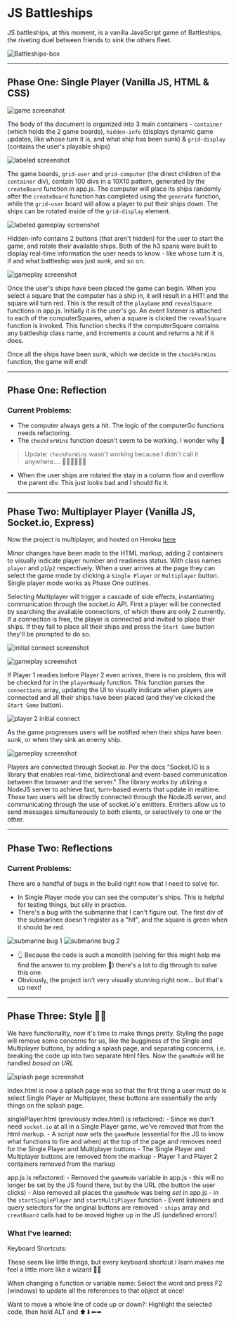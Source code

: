 # JS Battleships 

JS battleships, at this moment, is a vanilla JavaScript game of Battleships, the riveting duel between friends to sink the others fleet. 

![Battleships-box](http://static1.squarespace.com/static/5a0d8676f6576e0f3648d5d2/5a1057c7f9619a64a2b90692/5c5ab434fa0d606e5b74daa0/1549532097388/battleship-game-classic.jpg?format=1500w)

----

## Phase One: Single Player (Vanilla JS, HTML & CSS)

![game screenshot](https://i.ibb.co/Jm2Sv5M/jsbattleships-1.jpg)

The body of the document is organized into 3 main containers - `container` (which holds the 2 game boards), `hidden-info` (displays dynamic game updates, like whose turn it is, and what ship has been sunk) & `grid-display` (contains the user's playable ships)

![labeled screenshot](https://i.ibb.co/W6XLnHL/labeled-1.png) 

The game boards, `grid-user` and `grid-computer` (the direct children of the `container` div), contain 100 divs in a 10X10 pattern, generated by the `createBoard` function in app.js. The computer will place its ships randomly after the `createBoard` function has completed using the `generate` function, while the `grid-user` board will allow a player to put their ships down. The ships can be rotated inside of the `grid-display` element. 

![labeled gameplay screenshot](https://i.ibb.co/6wnXVVN/labeled-2.png)

Hidden-info contains 2 buttons (that aren't hidden) for the user to start the game, and rotate their available ships. Both of the h3 spans were built to display real-time information the user needs to know - like whose turn it is, if and what battleship was just sunk, and so on. 

![gameplay screenshot](https://i.ibb.co/rcwWQqr/jsbattleships-4-gameplay-2.jpg) 

Once the user's ships have been placed the game can begin. When you select a square that the computer has a ship in, it will result in a HIT! and the square will turn red. This is the result of the `playGame` and `revealSquare` functions in app.js. Initially it is the user's go. An event listener is attached to each of the computerSquares, when a square is clicked the `revealSquare` function is invoked. This function checks if the computerSquare contains any battleship class name, and increments a count and returns a hit if it does. 

Once all the ships have been sunk, which we decide in the `checkForWins` function, the game will end! 

----

## Phase One: Reflection

### Current Problems: 

- The computer always gets a hit. The logic of the computerGo functions needs refactoring. 
- The `checkForWins` function doesn't seem to be working. I wonder why 🤔 
> Update: `checkForWins` wasn't working because I didn't call it anywhere.... 🤦‍♀️🤦‍♀️🤦‍♀️
- When the user ships are rotated the stay in a column flow and overflow the parent div. This just looks bad and I should fix it. 

----

## Phase Two: Multiplayer Player (Vanilla JS, Socket.io, Express)

Now the project is multiplayer, and hosted on Heroku [here](https://aberg-battleships.herokuapp.com/)

Minor changes have been made to the HTML markup, adding 2 containers to visually indicate player number and readiness status. With class names `player` and `p1`/`p2` respectively.  When a user arrives at the page they can select the game mode by clicking a `Single Player` or `Multiplayer` button. Single player mode works as Phase One outlines. 

Selecting Multiplayer will trigger a cascade of side effects, instantiating communication through the socket.io API. First a player will be connected by searching the available connections, of which there are only 2 currently. If a connection is free, the player is connected and invited to place their ships. If they fail to place all their ships and press the `Start Game` button they'll be prompted to do so. 

![initial connect screenshot](https://i.ibb.co/yy8dDB3/JSbattleships-initial-connect.jpg)

![gameplay screenshot](https://i.ibb.co/g657SLR/JSbattelships-place-all-ships.jpg)

If Player 1 readies before Player 2 even arrives, there is no problem, this will be checked for in the `playerReady` function. This function parses the `connections` array, updating the UI to visually indicate when players are connected and all their ships have been placed (and they've clicked the `Start Game` button). 

![player 2 initial connect](https://i.ibb.co/0jJC2sn/JSbattleships-player2-initial-connect.jpg)

As the game progresses users will be notified when their ships have been sunk, or when they sink an enemy ship. 

![gameplay screenshot](https://i.ibb.co/Bck4w4V/JSbattleships-game-play.jpg)

Players are connected through Socket.io. Per the docs "Socket.IO is a library that enables real-time, bidirectional and event-based communication between the browser and the server." The library works by utilizing a NodeJS server to achieve fast, turn-based events that update in realtime. These two users will be directly connected through the NodeJS server, and communicating through the use of socket.io's emitters. Emitters allow us to send messages simultaneously to both clients, or selectively to one or the other. 

----

## Phase Two: Reflections 

### Current Problems: 

There are a handful of bugs in the build right now that I need to solve for. 

- In Single Player mode you can see the computer's ships. This is helpful for testing things, but silly in practice. 
- There's a bug with the submarine that I can't figure out. The first div of the submarinee doesn't register as a "hit", and the square is green when it should be red. 

![submarine bug 1](https://i.ibb.co/bRD48J7/JSbattleships-submarine-bug.jpg) ![submarine bug 2](https://i.ibb.co/KzcY0C1/JSbattleships-submarine-bug2.jpg)

- 👆 Because the code is such a monolith (solving for this might help me find the answer to my problem 🤔) there's a lot to dig through to solve this one. 
- Obviously, the project isn't very visually stunning right now... but that's up next! 

----

## Phase Three: Style 💅😎 

We have functionality, now it's time to make things pretty. Styling the page will remove some concerns for us, like the bugginess of the Single and Multiplayer buttons, by adding a splash page, and separating concerns, i.e. breaking the code up into two separate html files. Now the `gameMode` will be handled *based on URL*

![splash page screenshot](https://i.ibb.co/nry3k4c/battleships-screen.jpg)

index.html is now a splash page was so that the first thing a user must do is select Single Player or Multiplayer, these buttons are essentially the only things on the splash page. 

singlePlayer.html (previously index.html) is refactored: 
    - Since we don't need `socket.io` at all in a Single Player game, we've removed that from the html markup. 
    - A script now sets the `gameMode` (essential for the JS to know what functions to fire and when) at the top of the page and removes need for the Single Player and Multiplayer buttons 
    - The Single Player and Multiplayer buttons are removed from the markup 
    - Player 1 and Player 2 containers removed from the markup

app.js is refactored: 
    - Removed the `gameMode` variable in app.js - this will no longer be set by the JS found there, but by the URL (the button the user clicks)
    - Also removed all places the `gameMode` was being *set* in app.js - in the `startSinglePlayer` and `startMultiPlayer` function
    - Event listeners and query selectors for the original buttons are removed 
    - `ships` array and `creatBoard` calls had to be moved higher up in the JS (undefined errors!) 


### What I've learned: 

Keyboard Shortcuts: 

These seem like little things, but every keyboard shortcut I learn makes me feel a little more like a wizard 🧙‍♂️ 

When changing a function or variable name: Select the word and press F2 (windows) to update all the references to that object at once! 

Want to move a whole line of code up or down?: Highlight the selected code, then hold ALT and ⬆⬇⬅➡ 

